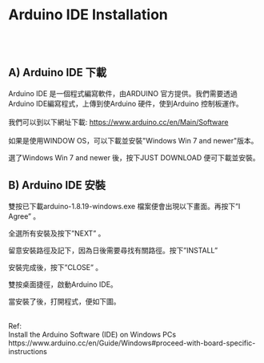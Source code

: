 
<h1>Arduino IDE Installation</h1>
<br><br>
<h2>A) Arduino IDE 下載</h2>
Arduino IDE 是一個程式編寫軟件，由ARDUINO 官方提供。我們需要透過Arduino IDE編寫程式，上傳到使Arduino 硬件，使到Arduino 控制板運作。
<br><br>我們可以到以下網址下載: <a href="https://www.arduino.cc/en/Main/Software" target="_blank">https://www.arduino.cc/en/Main/Software</a>
<br><br>
如果是使用WINDOW OS，可以下載並安裝"Windows Win 7 and newer"版本。

選了Windows Win 7 and newer 後，按下JUST DOWNLOAD 便可下載並安裝。

<h2>B) Arduino IDE 安裝</h2>
雙按已下載arduino-1.8.19-windows.exe 檔案便會出現以下畫面。再按下”I Agree” 。

全選所有安裝及按下”NEXT” 。

留意安裝路徑及記下，因為日後需要尋找有關路徑。按下”INSTALL”

安裝完成後，按下”CLOSE” 。

雙按桌面捷徑，啟動Arduino IDE。

當安裝了後，打開程式，便如下圖。

<br>
Ref: <br>
Install the Arduino Software (IDE) on Windows PCs<br>
https://www.arduino.cc/en/Guide/Windows#proceed-with-board-specific-instructions
